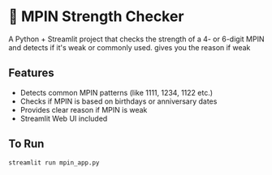 # 🔐 MPIN Strength Checker

A Python + Streamlit project that checks the strength of a 4- or 6-digit MPIN and detects if it's weak or commonly used.
gives you the reason if weak

## Features
- Detects common MPIN patterns (like 1111, 1234, 1122 etc.)
- Checks if MPIN is based on birthdays or anniversary dates
- Provides clear reason if MPIN is weak
- Streamlit Web UI included

## To Run

```bash
streamlit run mpin_app.py
